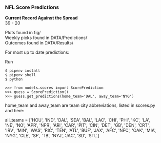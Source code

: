 ### NFL Score Predictions

**Current Record Against the Spread**  
39 - 20

Plots found in fig/  
Weekly picks found in DATA/Predictions/  
Outcomes found in DATA/Results/  

For most up to date predictions: 

Run

`$ pipenv install`  
`$ pipenv shell`  
`$ python`  

`>>> from models.scores import ScorePrediction`  
`>>> guess = ScorePrediction()`  
`>>> guess.get_predictions(home_team='DAL', away_team='NYG')`



home_team and away_team are team city abbreviations, listed in scores.py and here:

all_teams = ['HOU',
             'IND',
             'DAL',
             'SEA',
             'BAL',
             'LAC',
             'CHI',
             'PHI',
             'KC',
             'LA',
             'NE',
             'NO',
             'APR',
             'NPR',
             'ARI',
             'CAR',
             'PIT',
             'CIN',
             'DET',
             'GB',
             'DEN',
             'CRT',
             'IRV',
             'MIN',
             'WAS',
             'RIC',
             'TEN',
             'ATL',
             'BUF',
             'JAX',
             'AFC',
             'NFC',
             'OAK',
             'MIA',
             'NYG',
             'CLE',
             'SF',
             'TB',
             'NYJ',
             'JAC',
             'SD',
             'STL']